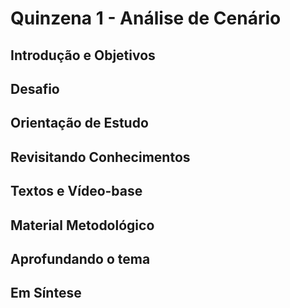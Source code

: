 # Quinzena 1 - Análise de Cenário


## Introdução e Objetivos

## Desafio

## Orientação de Estudo

## Revisitando Conhecimentos

## Textos e Vídeo-base


## Material Metodológico

## Aprofundando o tema

## Em Síntese